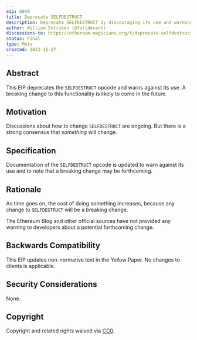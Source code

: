 ```yaml
---
eip: 6049
title: Deprecate SELFDESTRUCT
description: Deprecate SELFDESTRUCT by discouraging its use and warning about a potential future behavior change.
author: William Entriken (@fulldecent)
discussions-to: https://ethereum-magicians.org/t/deprecate-selfdestruct/11907
status: Final
type: Meta
created: 2022-11-27
---
```


## Abstract

This EIP deprecates the `SELFDESTRUCT` opcode and warns against its use. A breaking change to this functionality is likely to come in the future.

## Motivation

Discussions about how to change `SELFDESTRUCT` are ongoing. But there is a strong consensus that *something* will change.

## Specification

Documentation of the `SELFDESTRUCT` opcode is updated to warn against its use and to note that a breaking change may be forthcoming.

## Rationale

As time goes on, the cost of doing something increases, because any change to `SELFDESTRUCT` will be a breaking change.

The Ethereum Blog and other official sources have not provided any warning to developers about a potential forthcoming change.

## Backwards Compatibility

This EIP updates non-normative text in the Yellow Paper. No changes to clients is applicable.

## Security Considerations

None.

## Copyright

Copyright and related rights waived via [CC0](/LICENSE.md).
